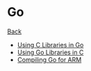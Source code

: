 # Go

[Back](../languages.md)

- [Using C Libraries in Go](./cgo/using-c-libraries-in-go.md)
- [Using Go Libraries in C](./cgo/using-go-libraries-in-c.md)
- [Compiling Go for ARM](./cross-compilation/go-arm-cross-compile.md)
